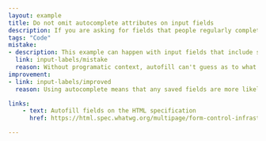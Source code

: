```yaml
---
layout: example
title: Do not omit autocomplete attributes on input fields
description: If you are asking for fields that people regularly complete, autocomplete helps them save time by helping their web browser guess the response.
tags: "Code"
mistake:
- description: This example can happen with input fields that include saved information like a username, email address or password. Try this with a browser such as Safari.
  link: input-labels/mistake
  reason: Without programatic context, autofill can't guess as to what the field is.
improvement:
- link: input-labels/improved
  reason: Using autocomplete means that any saved fields are more likely to be correctly suggested.

links:
    - text: Autofill fields on the HTML specification
      href: https://html.spec.whatwg.org/multipage/form-control-infrastructure.html#autofill

---
```

